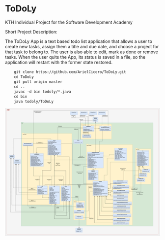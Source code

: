 # ToDoLy
KTH Individual Project for the Software Development Academy



Short Project Description:

The ToDoLy App is a text based todo list application that allows a user to create
new tasks, assign them a title and due date, and choose a project for that task to
belong to. The user is also able to edit, mark as done or remove tasks.
When the user quits the App, its status is saved in a file, so the application will
restart with the former state restored.

```
	git clone https://github.com/ArielCicero/ToDoLy.git
	cd ToDoLy
	git pull origin master
	cd ..
	javac -d bin todoly/*.java
	cd bin
	java todoly/ToDoLy
```

![View](https://github.com/ArielCicero/ToDoLy/blob/master/UMLClassDiagram.png)
